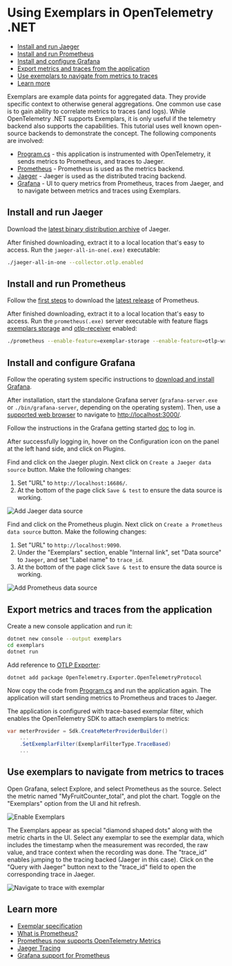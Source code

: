 # Using Exemplars in OpenTelemetry .NET

- [Install and run Jaeger](#install-and-run-jaeger)
- [Install and run Prometheus](#install-and-run-prometheus)
- [Install and configure Grafana](#install-and-configure-grafana)
- [Export metrics and traces from the
  application](#export-metrics-and-traces-from-the-application)
- [Use exemplars to navigate from metrics to
  traces](#use-exemplars-to-navigate-from-metrics-to-traces)
- [Learn more](#learn-more)

Exemplars are example data points for aggregated data. They provide specific
context to otherwise general aggregations. One common use case is to gain
ability to correlate metrics to traces (and logs). While OpenTelemetry .NET
supports Exemplars, it is only useful if the telemetry backend also supports the
capabilities. This tutorial uses well known open-source backends to demonstrate
the concept. The following components are involved:

- [Program.cs](./Program.cs) - this application is instrumented with
  OpenTelemetry, it sends metrics to Prometheus, and traces to Jaeger.
- [Prometheus](#install-and-run-prometheus) - Prometheus is used as the metrics
  backend.
- [Jaeger](#install-and-run-jaeger) - Jaeger is used as the distributed tracing
  backend.
- [Grafana](#install-and-configure-grafana) - UI to query metrics from
  Prometheus, traces from Jaeger, and to navigate between metrics and traces
  using Exemplars.

## Install and run Jaeger

Download the [latest binary distribution
archive](https://www.jaegertracing.io/download/) of Jaeger.

After finished downloading, extract it to a local location that's easy to
access. Run the `jaeger-all-in-one(.exe)` executable:

```sh
./jaeger-all-in-one --collector.otlp.enabled
```

## Install and run Prometheus

Follow the [first steps](https://prometheus.io/docs/introduction/first_steps/)
to download the [latest release](https://prometheus.io/download/) of Prometheus.

After finished downloading, extract it to a local location that's easy to
access. Run the `prometheus(.exe)` server executable with feature flags
[exemplars
storage](https://prometheus.io/docs/prometheus/latest/feature_flags/#exemplars-storage)
and
[otlp-receiver](https://prometheus.io/docs/prometheus/latest/feature_flags/#otlp-receiver)
enabled:

```sh
./prometheus --enable-feature=exemplar-storage --enable-feature=otlp-write-receiver
```

## Install and configure Grafana

Follow the operating system specific instructions to [download and install
Grafana](https://grafana.com/docs/grafana/latest/setup-grafana/installation/#supported-operating-systems).

After installation, start the standalone Grafana server (`grafana-server.exe` or
`./bin/grafana-server`, depending on the operating system). Then, use a
[supported web
browser](https://grafana.com/docs/grafana/latest/setup-grafana/installation/#supported-web-browsers)
to navigate to [http://localhost:3000/](http://localhost:3000/).

Follow the instructions in the Grafana getting started
[doc](https://grafana.com/docs/grafana/latest/getting-started/getting-started/#step-2-log-in)
to log in.

After successfully logging in, hover on the Configuration icon
on the panel at the left hand side, and click on Plugins.

Find and click on the Jaeger plugin. Next click on `Create a Jaeger data source`
button. Make the following changes:

1. Set "URL" to `http://localhost:16686/`.
2. At the bottom of the page click `Save & test` to ensure the data source is
   working.

![Add Jaeger data
source](https://github.com/open-telemetry/opentelemetry-dotnet/assets/17327289/8356dc1d-dad2-4c82-9936-9a84b51d12fa)

Find and click on the Prometheus plugin. Next click on
`Create a Prometheus data source` button. Make the following changes:

1. Set "URL" to `http://localhost:9090`.
2. Under the "Exemplars" section, enable "Internal link", set "Data source" to
   `Jaeger`, and set "Label name" to `trace_id`.
3. At the bottom of the page click `Save & test` to ensure the data source is
   working.

![Add Prometheus data
source](https://github.com/open-telemetry/opentelemetry-dotnet/assets/17327289/a137c4ac-dfd7-4d24-8811-208f66e67e37)

## Export metrics and traces from the application

Create a new console application and run it:

```sh
dotnet new console --output exemplars
cd exemplars
dotnet run
```

Add reference to [OTLP
Exporter](../../../src/OpenTelemetry.Exporter.OpenTelemetryProtocol/README.md):

```sh
dotnet add package OpenTelemetry.Exporter.OpenTelemetryProtocol
```

Now copy the code from [Program.cs](./Program.cs) and run the application again.
The application will start sending metrics to Prometheus and traces to Jaeger.

The application is configured with trace-based exemplar filter, which enables
the OpenTelemetry SDK to attach exemplars to metrics:

```csharp
var meterProvider = Sdk.CreateMeterProviderBuilder()
    ...
    .SetExemplarFilter(ExemplarFilterType.TraceBased)
    ...
```

## Use exemplars to navigate from metrics to traces

Open Grafana, select Explore, and select Prometheus as the source. Select the
metric named "MyFruitCounter_total", and plot the chart. Toggle on the
"Exemplars" option from the UI and hit refresh.

![Enable Exemplars](https://github.com/open-telemetry/opentelemetry-dotnet/assets/17327289/fc11fd4b-5601-4728-acdd-5129d75fbc04)

The Exemplars appear as special "diamond shaped dots" along with the metric
charts in the UI. Select any exemplar to see the exemplar data, which includes
the timestamp when the measurement was recorded, the raw value, and trace
context when the recording was done. The "trace_id" enables jumping to the
tracing backed (Jaeger in this case). Click on the "Query with Jaeger" button
next to the "trace_id" field to open the corresponding trace in Jaeger.

![Navigate to trace with exemplar](https://user-images.githubusercontent.com/16979322/218629999-1d1cd6ba-2385-4683-975a-d4797df8361a.png)

## Learn more

- [Exemplar
  specification](https://github.com/open-telemetry/opentelemetry-specification/blob/main/specification/metrics/sdk.md#exemplar)
- [What is Prometheus?](https://prometheus.io/docs/introduction/overview/)
- [Prometheus now supports OpenTelemetry
  Metrics](https://horovits.medium.com/prometheus-now-supports-opentelemetry-metrics-83f85878e46a)
- [Jaeger Tracing](https://www.jaegertracing.io/)
- [Grafana support for
  Prometheus](https://prometheus.io/docs/visualization/grafana/#creating-a-prometheus-graph)
